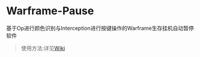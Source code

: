 # Warframe-Pause
基于Op进行颜色识别与Interception进行按键操作的Warframe生存挂机自动暂停软件

> 使用方法:详见[Wiki](https://github.com/woruteyqi/Warframe-Pause/wiki)
